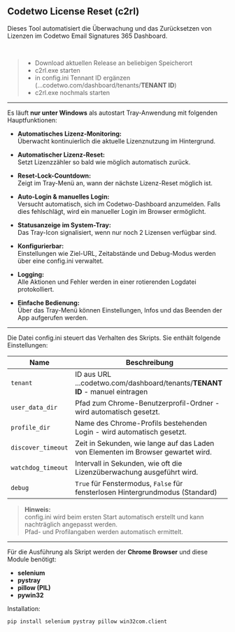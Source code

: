 ## Codetwo License Reset (c2rl)

Dieses Tool automatisiert die Überwachung und das Zurücksetzen von Lizenzen im Codetwo Email Signatures 365 Dashboard.

<br>

>- Download aktuellen Release an beliebigen Speicherort
>- c2rl.exe starten
>- in config.ini Tennant ID ergänzen (...codetwo.com/dashboard/tenants/**TENANT ID**)
>- c2rl.exe nochmals starten

---

Es läuft **nur unter Windows** als autostart Tray-Anwendung mit folgenden Hauptfunktionen:

- **Automatisches Lizenz-Monitoring:**  
  Überwacht kontinuierlich die aktuelle Lizenznutzung im Hintergrund.

- **Automatischer Lizenz-Reset:**  
  Setzt Lizenzzähler so bald wie möglich automatisch zurück.
  
- **Reset-Lock-Countdown:**  
  Zeigt im Tray-Menü an, wann der nächste Lizenz-Reset möglich ist.

- **Auto-Login & manuelles Login:**  
  Versucht automatisch, sich im Codetwo-Dashboard anzumelden. Falls dies fehlschlägt, wird ein manueller Login im Browser ermöglicht.

- **Statusanzeige im System-Tray:**  
  Das Tray-Icon signalisiert, wenn nur noch 2 Lizensen verfügbar sind.
  
- **Konfigurierbar:**  
  Einstellungen wie Ziel-URL, Zeitabstände und Debug-Modus werden über eine config.ini verwaltet.

- **Logging:**  
  Alle Aktionen und Fehler werden in einer rotierenden Logdatei protokolliert.

- **Einfache Bedienung:**  
  Über das Tray-Menü können Einstellungen, Infos und das Beenden der App aufgerufen werden.

---

Die Datei config.ini steuert das Verhalten des Skripts. Sie enthält folgende Einstellungen:

| Name                | Beschreibung                                                                                                |
|---------------------|------------------------------------------------------------------------------------------------------------ |
| `tenant`            | ID aus URL ...codetwo.com/dashboard/tenants/**TENANT ID** - manuel eintragen                                |
| `user_data_dir`     | Pfad zum Chrome-Benutzerprofil-Ordner - wird automatisch gesetzt.                                           |
| `profile_dir`       | Name des Chrome-Profils bestehenden Login - wird automatisch gesetzt.                                       |
| `discover_timeout`  | Zeit in Sekunden, wie lange auf das Laden von Elementen im Browser gewartet wird.                           |
| `watchdog_timeout`  | Intervall in Sekunden, wie oft die Lizenzüberwachung ausgeführt wird.                                       |
| `debug`             | `True` für Fenstermodus, `False` für fensterlosen Hintergrundmodus (Standard)                               |

> **Hinweis:**  
> config.ini wird beim ersten Start automatisch erstellt und kann nachträglich angepasst werden.  
> Pfad- und Profilangaben werden automatisch ermittelt.

---

Für die Ausführung als Skript werden der **Chrome Browser** und diese Module benötigt: 
- **selenium**
- **pystray**
- **pillow (PIL)**
- **pywin32**

Installation:
```
pip install selenium pystray pillow win32com.client
```

